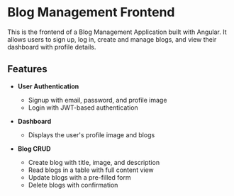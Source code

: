 # Blog Management Frontend

This is the frontend of a Blog Management Application built with Angular. It allows users to sign up, log in, create and manage blogs, and view their dashboard with profile details.

## Features

- **User Authentication**
  - Signup with email, password, and profile image
  - Login with JWT-based authentication

- **Dashboard**
  - Displays the user's profile image and blogs

- **Blog CRUD**
  - Create blog with title, image, and description
  - Read blogs in a table with full content view
  - Update blogs with a pre-filled form
  - Delete blogs with confirmation
